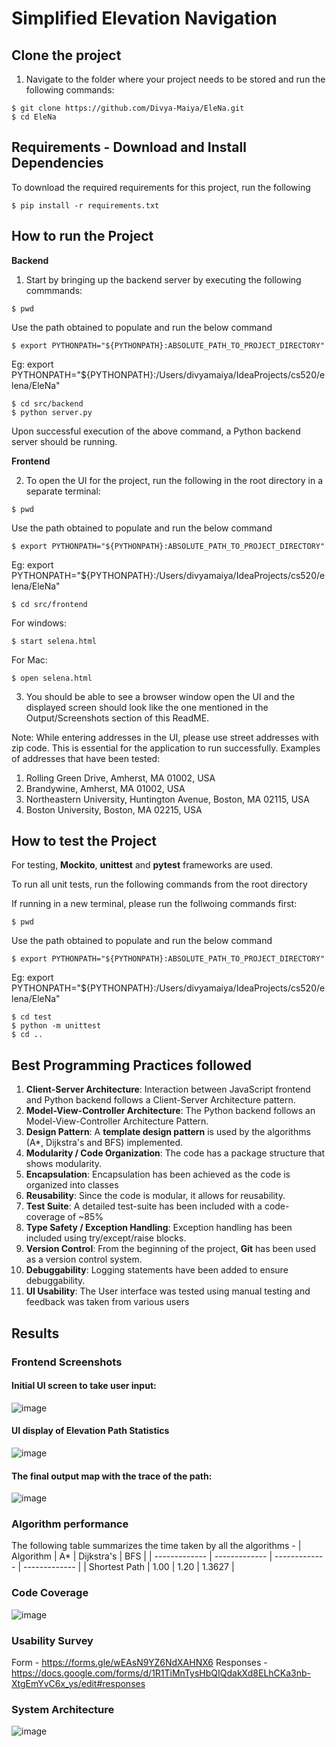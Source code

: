 # Simplified Elevation Navigation


## Clone the project
1. Navigate to the folder where your project needs to be stored and run the following commands:

```
$ git clone https://github.com/Divya-Maiya/EleNa.git
$ cd EleNa
```

## Requirements - Download and Install Dependencies 
To download the required requirements for this project, run the following
```
$ pip install -r requirements.txt
```

## How to run the Project
**Backend**
1. Start by bringing up the backend server by executing the following commmands: 

```
$ pwd
```
Use the path obtained to populate and run the below command
```
$ export PYTHONPATH="${PYTHONPATH}:ABSOLUTE_PATH_TO_PROJECT_DIRECTORY"
```

Eg: export PYTHONPATH="${PYTHONPATH}:/Users/divyamaiya/IdeaProjects/cs520/elena/EleNa"

```
$ cd src/backend
$ python server.py
```
Upon successful execution of the above command, a Python backend server should be running.

**Frontend**

2. To open the UI for the project, run the following in the root directory in a separate terminal: 

```
$ pwd
```
Use the path obtained to populate and run the below command
```
$ export PYTHONPATH="${PYTHONPATH}:ABSOLUTE_PATH_TO_PROJECT_DIRECTORY"
```

Eg: export PYTHONPATH="${PYTHONPATH}:/Users/divyamaiya/IdeaProjects/cs520/elena/EleNa"
```
$ cd src/frontend
```
For windows:
```
$ start selena.html
```

For Mac:
```
$ open selena.html
```

3. You should be able to see a browser window open the UI and the displayed screen should look like the one mentioned in the Output/Screenshots section of this ReadME. 

Note: While entering addresses in the UI, please use street addresses with zip code. This is essential for the application to run successfully. 
Examples of addresses that have been tested: 
1. Rolling Green Drive, Amherst, MA 01002, USA
2. Brandywine, Amherst, MA 01002, USA
3. Northeastern University, Huntington Avenue, Boston, MA 02115, USA
4. Boston University, Boston, MA 02215, USA

## How to test the Project
For testing, **Mockito**, **unittest** and **pytest** frameworks are used.

To run all unit tests, run the following commands from the root directory

If running in a new terminal, please run the follwoing commands first:
```
$ pwd
```
Use the path obtained to populate and run the below command
```
$ export PYTHONPATH="${PYTHONPATH}:ABSOLUTE_PATH_TO_PROJECT_DIRECTORY"
```

Eg: export PYTHONPATH="${PYTHONPATH}:/Users/divyamaiya/IdeaProjects/cs520/elena/EleNa"


```
$ cd test
$ python -m unittest
$ cd ..
```

## Best Programming Practices followed 
1. **Client-Server Architecture**: Interaction between JavaScript frontend and Python backend follows a Client-Server Architecture pattern.
2. **Model-View-Controller Architecture**: The Python backend follows an Model-View-Controller Architecture Pattern.
3. **Design Pattern**: A **template design pattern** is used by the algorithms (A*, Dijkstra's and BFS) implemented.
4. **Modularity / Code Organization**: The code has a package structure that shows modularity.
5. **Encapsulation**: Encapsulation has been achieved as the code is organized into classes
6. **Reusability**: Since the code is modular, it allows for reusability. 
7. **Test Suite**: A detailed test-suite has been included with a code-coverage of ~85%
8. **Type Safety / Exception Handling**: Exception handling has been included using try/except/raise blocks. 
9. **Version Control**: From the beginning of the project, **Git** has been used as a version control system.
10. **Debuggability**: Logging statements have been added to ensure debuggability.
11. **UI Usability**: The User interface was tested using manual testing and feedback was taken from various users


## Results  

### Frontend Screenshots
#### Initial UI screen to take user input: 
![image](https://user-images.githubusercontent.com/91640174/144970011-59f6c8d2-98e4-463f-886f-13b7dc54234e.png)


#### UI display of Elevation Path Statistics
![image](https://user-images.githubusercontent.com/91640174/144970028-6a8edc32-fdf0-41e0-9203-1f6d6c9286d3.png)


#### The final output map with the trace of the path: 
![image](https://user-images.githubusercontent.com/91640174/144970048-152b0d3a-8ab0-4790-9a2d-d1f611fa7da6.png)


### Algorithm performance 
The following table summarizes the time taken by all the algorithms - 
| Algorithm     | A*    | Dijkstra's    |     BFS       |
| ------------- | ------------- | ------------- | ------------- |
| Shortest Path  | 1.00  | 1.20  | 1.3627  |


### Code Coverage 

![image](https://user-images.githubusercontent.com/91640174/144973057-a9dabe8a-b697-4c5a-8731-10d8e36f6c60.png)


### Usability Survey
Form - https://forms.gle/wEAsN9YZ6NdXAHNX6
Responses - https://docs.google.com/forms/d/1R1TiMnTysHbQIQdakXd8ELhCKa3nb-XtgEmYvC6x_ys/edit#responses

### System Architecture 
![image](https://user-images.githubusercontent.com/91640174/145915132-52f8aa36-34dd-4ad1-b56e-eb6360a02ead.png)



